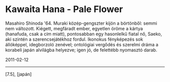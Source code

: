 # Kawaita Hana - Pale Flower

Masahiro Shinoda '64. Muraki közép-gengszter kijön a börtönből: semmi nem változott. Kiégett, megfáradt ember, egyetlen öröme a kártya (hanafuda, csak a cím miatt), pontosabban egy hasonlelkű fiatal nő, Saeko, aki szintén a szerencsejátékhoz fordul. Ikonokus fényképezés sok állóképpel, idegborzoló zenével; ontológiai vergődés és szerelmi dráma a korabeli japán alvilágba helyezve; igen jó, de felettébb nyomasztó darab.

2011-02-12 

----

[7.5], [japán]